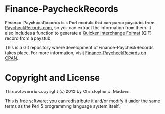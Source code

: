 Finance-PaycheckRecords
=======================

Finance-PaycheckRecords is a Perl module that can parse paystubs from
[PaycheckRecords.com](http://paycheckrecords.com), so you can extract the information from them.  It also includes a function to generate a [Quicken Interchange Format](http://en.wikipedia.org/wiki/Quicken_Interchange_Format) (QIF) record from a paystub.

This is a Git repository where development of Finance-PaycheckRecords takes place.  For more information, visit [Finance-PaycheckRecords on CPAN](http://search.cpan.org/dist/Finance-PaycheckRecords/).



Copyright and License
=====================

This software is copyright (c) 2013 by Christopher J. Madsen.

This is free software; you can redistribute it and/or modify it under
the same terms as the Perl 5 programming language system itself.

